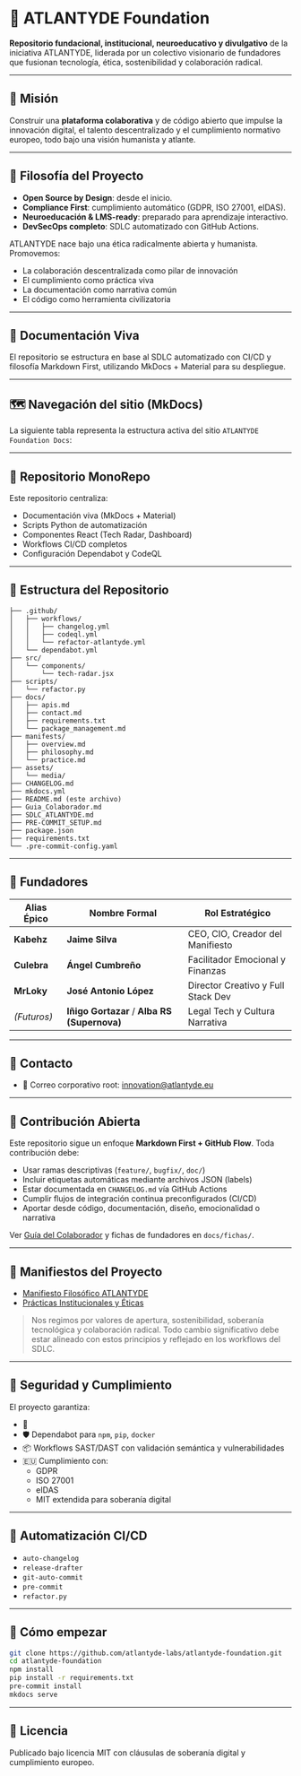 # 🧠 ATLANTYDE Foundation

**Repositorio fundacional, institucional, neuroeducativo y divulgativo** de la iniciativa ATLANTYDE, liderada por un colectivo visionario de fundadores que fusionan tecnología, ética, sostenibilidad y colaboración radical.

---

## 🚀 Misión

Construir una **plataforma colaborativa** y de código abierto que impulse la innovación digital, el talento descentralizado y el cumplimiento normativo europeo, todo bajo una visión humanista y atlante.

---

## 🧬 Filosofía del Proyecto

- **Open Source by Design**: desde el inicio.
- **Compliance First**: cumplimiento automático (GDPR, ISO 27001, eIDAS).
- **Neuroeducación & LMS-ready**: preparado para aprendizaje interactivo.
- **DevSecOps completo**: SDLC automatizado con GitHub Actions.

ATLANTYDE nace bajo una ética radicalmente abierta y humanista. Promovemos:

- La colaboración descentralizada como pilar de innovación
- El cumplimiento como práctica viva
- La documentación como narrativa común
- El código como herramienta civilizatoria

---

## 📘 Documentación Viva

El repositorio se estructura en base al SDLC automatizado con CI/CD y filosofía Markdown First, utilizando MkDocs + Material para su despliegue.

---

## 🗺️ Navegación del sitio (MkDocs)

La siguiente tabla representa la estructura activa del sitio `ATLANTYDE Foundation Docs`:

---

## 🧩 Repositorio MonoRepo

Este repositorio centraliza:

- Documentación viva (MkDocs + Material)
- Scripts Python de automatización
- Componentes React (Tech Radar, Dashboard)
- Workflows CI/CD completos
- Configuración Dependabot y CodeQL

---

## 📁 Estructura del Repositorio

```
├── .github/
│   ├── workflows/
│   │   ├── changelog.yml
│   │   ├── codeql.yml
│   │   └── refactor-atlantyde.yml
│   └── dependabot.yml
├── src/
│   └── components/
│       └── tech-radar.jsx
├── scripts/
│   └── refactor.py
├── docs/
│   ├── apis.md
│   ├── contact.md
│   ├── requirements.txt
│   └── package_management.md
├── manifests/
│   ├── overview.md
│   ├── philosophy.md
│   └── practice.md
├── assets/
│   └── media/
├── CHANGELOG.md
├── mkdocs.yml
├── README.md (este archivo)
├── Guia_Colaborador.md
├── SDLC_ATLANTYDE.md
├── PRE-COMMIT_SETUP.md
├── package.json
├── requirements.txt
└── .pre-commit-config.yaml
```

---

## 🧠 Fundadores

| Alias Épico | Nombre Formal                                | Rol Estratégico                    |
| ----------- | -------------------------------------------- | ---------------------------------- |
| **Kabehz**  | **Jaime Silva**                              | CEO, CIO, Creador del Manifiesto   |
| **Culebra** | **Ángel Cumbreño**                           | Facilitador Emocional y Finanzas   |
| **MrLoky**  | **José Antonio López**                       | Director Creativo y Full Stack Dev |
| *(Futuros)* | **Iñigo Gortazar** / **Alba RS (Supernova)** | Legal Tech y Cultura Narrativa     |

---

## 📢 Contacto

- 📧 Correo corporativo root: [innovation@atlantyde.eu](mailto\:innovation@atlantyde.eu)

---

## 🤝 Contribución Abierta

Este repositorio sigue un enfoque **Markdown First + GitHub Flow**. Toda contribución debe:

- Usar ramas descriptivas (`feature/`, `bugfix/`, `doc/`)
- Incluir etiquetas automáticas mediante archivos JSON (labels)
- Estar documentada en `CHANGELOG.md` vía GitHub Actions
- Cumplir flujos de integración continua preconfigurados (CI/CD)
- Aportar desde código, documentación, diseño, emocionalidad o narrativa

Ver [Guía del Colaborador](docs/Guia_Colaborador.md) y fichas de fundadores en `docs/fichas/`.

---

## 📜 Manifiestos del Proyecto

- [Manifiesto Filosófico ATLANTYDE](manifests/philosophy.md)
- [Prácticas Institucionales y Éticas](manifests/practice.md)

> Nos regimos por valores de apertura, sostenibilidad, soberanía tecnológica y colaboración radical. Todo cambio significativo debe estar alineado con estos principios y reflejado en los workflows del SDLC.

---

## 🔐 Seguridad y Cumplimiento

El proyecto garantiza:

- 🔐&#x20;
- 🛡️ Dependabot para `npm`, `pip`, `docker`
- 📦 Workflows SAST/DAST con validación semántica y vulnerabilidades
- 🇪🇺 Cumplimiento con:
  - GDPR
  - ISO 27001
  - eIDAS
  - MIT extendida para soberanía digital

---

## 🧪 Automatización CI/CD

- `auto-changelog`
- `release-drafter`
- `git-auto-commit`
- `pre-commit`
- `refactor.py`

---

## 🧭 Cómo empezar

```bash
git clone https://github.com/atlantyde-labs/atlantyde-foundation.git
cd atlantyde-foundation
npm install
pip install -r requirements.txt
pre-commit install
mkdocs serve
```

---

## 🌊 Licencia

Publicado bajo licencia MIT con cláusulas de soberanía digital y cumplimiento europeo.

